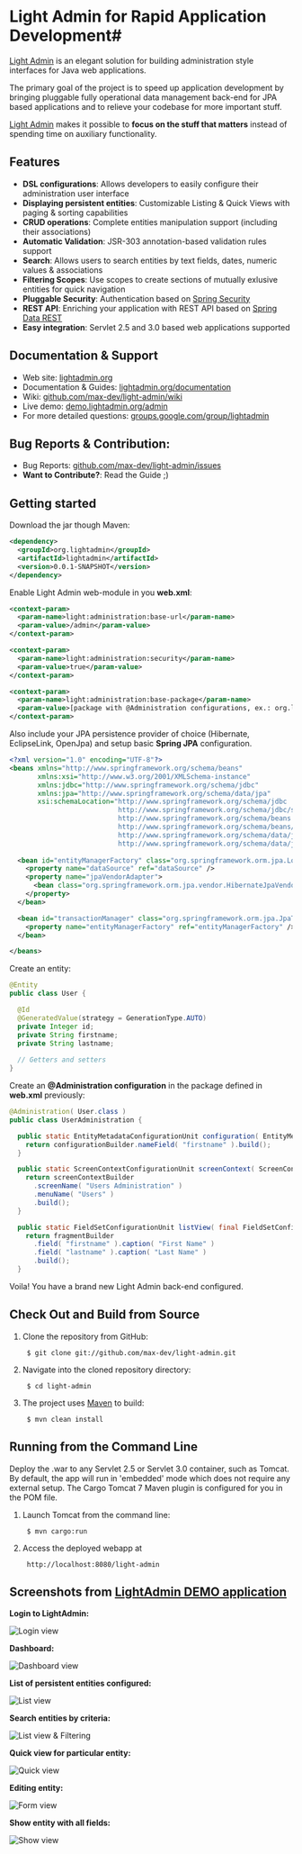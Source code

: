 # Light Admin for Rapid Application Development#

[Light Admin](http://lightadmin.org) is an elegant solution for building administration style interfaces for Java web applications.

The primary goal of the project is to speed up application development 
by bringing pluggable fully operational data management back-end for JPA based applications and to relieve your codebase for more important stuff.

[Light Admin](http://lightadmin.org) makes it possible to <b>focus on the stuff that matters</b> instead of spending time on auxiliary functionality.

## Features ##

* <b>DSL configurations</b>: Allows developers to easily configure their administration user interface
* <b>Displaying persistent entities</b>: Customizable Listing & Quick Views with paging & sorting capabilities
* <b>CRUD operations</b>: Complete entities manipulation support (including their associations)
* <b>Automatic Validation</b>: JSR-303 annotation-based validation rules support
* <b>Search</b>: Allows users to search entities by text fields, dates, numeric values & associations
* <b>Filtering Scopes</b>: Use scopes to create sections of mutually exlusive entities for quick navigation
* <b>Pluggable Security</b>: Authentication based on [Spring Security](http://www.springsource.org/spring-security)
* <b>REST API</b>: Enriching your application with REST API based on [Spring Data REST](http://www.springsource.org/spring-data/rest)
* <b>Easy integration</b>: Servlet 2.5 and 3.0 based web applications supported

## Documentation & Support ##

* Web site: [lightadmin.org](http://lightadmin.org)
* Documentation & Guides: [lightadmin.org/documentation](http://lightadmin.org/documentation)
* Wiki: [github.com/max-dev/light-admin/wiki](http://github.com/max-dev/light-admin/wiki)
* Live demo: [demo.lightadmin.org/admin](http://demo.lightadmin.org/admin)
* For more detailed questions: [groups.google.com/group/lightadmin](http://groups.google.com/group/lightadmin)

## Bug Reports & Contribution:

* Bug Reports: [github.com/max-dev/light-admin/issues](http://github.com/max-dev/light-admin/issues)
* <b>Want to Contribute?</b>: Read the Guide ;)

## Getting started ##

Download the jar though Maven:

```xml
<dependency>
  <groupId>org.lightadmin</groupId>
  <artifactId>lightadmin</artifactId>
  <version>0.0.1-SNAPSHOT</version>
</dependency> 
```

Enable Light Admin web-module in you <b>web.xml</b>:

```xml
<context-param>
  <param-name>light:administration:base-url</param-name>
  <param-value>/admin</param-value>
</context-param>

<context-param>
  <param-name>light:administration:security</param-name>
  <param-value>true</param-value>
</context-param>

<context-param>
  <param-name>light:administration:base-package</param-name>
  <param-value>[package with @Administration configurations, ex.: org.lightadmin.demo.config]</param-value>
</context-param>
```

Also include your JPA persistence provider of choice (Hibernate, EclipseLink, OpenJpa) and setup basic <b>Spring JPA</b> configuration.

```xml
<?xml version="1.0" encoding="UTF-8"?>
<beans xmlns="http://www.springframework.org/schema/beans"
       xmlns:xsi="http://www.w3.org/2001/XMLSchema-instance"
       xmlns:jdbc="http://www.springframework.org/schema/jdbc"
       xmlns:jpa="http://www.springframework.org/schema/data/jpa"
       xsi:schemaLocation="http://www.springframework.org/schema/jdbc 
                           http://www.springframework.org/schema/jdbc/spring-jdbc.xsd
                           http://www.springframework.org/schema/beans
                           http://www.springframework.org/schema/beans/spring-beans.xsd
                           http://www.springframework.org/schema/data/jpa
                           http://www.springframework.org/schema/data/jpa/spring-jpa.xsd">
  
  <bean id="entityManagerFactory" class="org.springframework.orm.jpa.LocalContainerEntityManagerFactoryBean">
    <property name="dataSource" ref="dataSource" />
    <property name="jpaVendorAdapter">
      <bean class="org.springframework.orm.jpa.vendor.HibernateJpaVendorAdapter" />
    </property>
  </bean>

  <bean id="transactionManager" class="org.springframework.orm.jpa.JpaTransactionManager">
    <property name="entityManagerFactory" ref="entityManagerFactory" />
  </bean>

</beans>
```

Create an entity:

```java
@Entity
public class User {

  @Id
  @GeneratedValue(strategy = GenerationType.AUTO)
  private Integer id;
  private String firstname;
  private String lastname;
       
  // Getters and setters
}
```
Create an <b>@Administration configuration</b> in the package defined in <b>web.xml</b> previously:

```java
@Administration( User.class )
public class UserAdministration {

  public static EntityMetadataConfigurationUnit configuration( EntityMetadataConfigurationUnitBuilder configurationBuilder ) {
    return configurationBuilder.nameField( "firstname" ).build();
  }

  public static ScreenContextConfigurationUnit screenContext( ScreenContextConfigurationUnitBuilder screenContextBuilder ) {
    return screenContextBuilder
      .screenName( "Users Administration" )
      .menuName( "Users" )
      .build();
  }

  public static FieldSetConfigurationUnit listView( final FieldSetConfigurationUnitBuilder fragmentBuilder ) {
    return fragmentBuilder
      .field( "firstname" ).caption( "First Name" )
      .field( "lastname" ).caption( "Last Name" )
      .build();
  }

```

Voila! You have a brand new Light Admin back-end configured.

## Check Out and Build from Source

1. Clone the repository from GitHub:

		$ git clone git://github.com/max-dev/light-admin.git

2. Navigate into the cloned repository directory:

		$ cd light-admin

3. The project uses [Maven](http://maven.apache.org/) to build:

		$ mvn clean install

## Running from the Command Line

Deploy the .war to any Servlet 2.5 or Servlet 3.0 container, such as Tomcat. By default, the app will run in 'embedded' mode which does not require any external setup. The Cargo Tomcat 7 Maven plugin is configured for you in the POM file.

1. Launch Tomcat from the command line:

		$ mvn cargo:run

2. Access the deployed webapp at 

		http://localhost:8080/light-admin


## Screenshots from [LightAdmin DEMO application](http://demo.lightadmin.org/admin)

<b>Login to LightAdmin:</b>

![Login view](https://github.com/max-dev/light-admin/raw/master/screenshots/login.png "login view")

<b>Dashboard:</b>

![Dashboard view](https://github.com/max-dev/light-admin/raw/master/screenshots/dashboard.png "dashboard view")

<b>List of persistent entities configured:</b>

![List view](https://github.com/max-dev/light-admin/raw/master/screenshots/list-view.png "list view")

<b>Search entities by criteria:</b>

![List view & Filtering](https://github.com/max-dev/light-admin/raw/master/screenshots/search.png "list view & filtering")

<b>Quick view for particular entity:</b>

![Quick view](https://github.com/max-dev/light-admin/raw/master/screenshots/quick-view.png "quick view")

<b>Editing entity:</b>

![Form view](https://github.com/max-dev/light-admin/raw/master/screenshots/form-view-validation.png "form view")

<b>Show entity with all fields:</b>

![Show view](https://github.com/max-dev/light-admin/raw/master/screenshots/show-view.png "show view")
